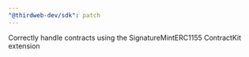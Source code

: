 ```yaml
---
"@thirdweb-dev/sdk": patch
---
```


Correctly handle contracts using the SignatureMintERC1155 ContractKit extension
